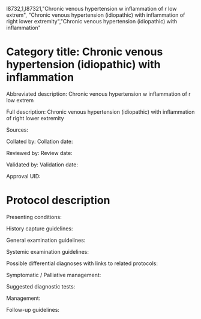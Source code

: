 I8732,1,I87321,"Chronic venous hypertension w inflammation of r low extrem", "Chronic venous hypertension (idiopathic) with inflammation of right lower extremity","Chronic venous hypertension (idiopathic) with inflammation"
# Category title: Chronic venous hypertension (idiopathic) with inflammation

Abbreviated description: Chronic venous hypertension w inflammation of r low extrem

Full description: Chronic venous hypertension (idiopathic) with inflammation of right lower extremity

Sources:

Collated by:
Collation date:

Reviewed by:
Review date:

Validated by:
Validation date:

Approval UID:

# Protocol description

Presenting conditions:

History capture guidelines:

General examination guidelines:

Systemic examination guidelines:

Possible differential diagnoses with links to related protocols:

Symptomatic / Palliative management:

Suggested diagnostic tests:

Management:

Follow-up guidelines:
